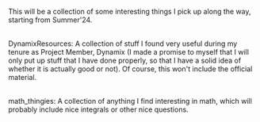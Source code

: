 This will be a collection of some interesting things I pick up along the way, starting from Summer'24. <br> <br>

DynamixResources: A collection of stuff I found very useful during my tenure as Project Member, Dynamix (I made a promise to myself that I will only put up stuff that I have done properly, so that I have a solid idea of whether it is actually good or not). Of course, this won't include the official material. <br><br>

math_thingies: A collection of anything I find interesting in math, which will probably include nice integrals or other nice questions.

